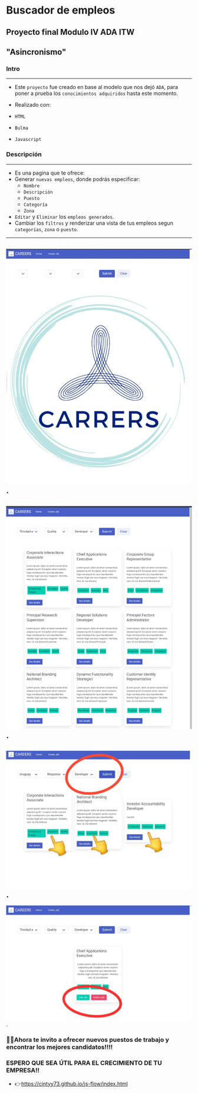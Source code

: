# Buscador de empleos

## Proyecto final Modulo IV ADA ITW
## "Asincronismo"

### Intro
---
- Este `proyecto` fue creado en base al modelo que nos dejó `ADA`, para poner a prueba los `conocimientos adquiridos` hasta este momento.

- Realizado con: 
- `HTML` 
- `Bulma`
- `Javascript`

### Descripción
---
- Es una pagina que te ofrece:
- Generar `nuevas empleos`, donde podrás especificar:
    - `Nombre`
    - `Descripción`
    - `Puesto`
    - `Categoría` 
    - `Zona`
- `Editar` y `Eliminar` los `empleos generados`.
- Cambiar los `filtros` y renderizar una vista de tus empleos segun `categorías`, `zona` o `puesto`.
---
![Vista del inicio sin empleos](./assets/readme/main-view.jpg).
---
![Vista del inicio con empleos](./assets/readme/home.jpg).
---
![Vista de empleos aplicando filtros](./assets/readme/filters.jpg).
---
![Vista de empleo para editar o eliminar](./assets/readme/edit-delete.jpg).



### 💪💪Ahora te invito a ofrecer nuevos puestos de trabajo y encontrar los mejores candidatos!!!! 

### ESPERO QUE SEA ÚTIL PARA EL CRECIMIENTO DE TU EMPRESA!!  

- 👉https://cintyy73.github.io/js-flow/index.html